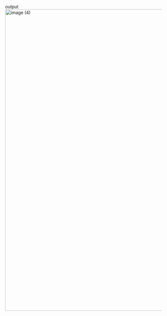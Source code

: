 output
<img width="1920" height="971" alt="image (4)" src="https://github.com/user-attachments/assets/5dabea01-1c72-4278-885d-a9894d666be9" />
